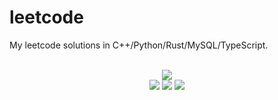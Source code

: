 # leetcode
My leetcode solutions in C++/Python/Rust/MySQL/TypeScript.

<div align="center">
<br/>
<img src="https://img.shields.io/badge/Solved-744/3252%20=%2022%25-blue.svg?style=flat-square" />
<br/>
<img src="https://img.shields.io/badge/Easy-297/818-5CB85D.svg?style=flat-square" />
<img src="https://img.shields.io/badge/Medium-352/1706-F0AE4E.svg?style=flat-square" />
<img src="https://img.shields.io/badge/Hard-95/728-D95450.svg?style=flat-square" />
</div>